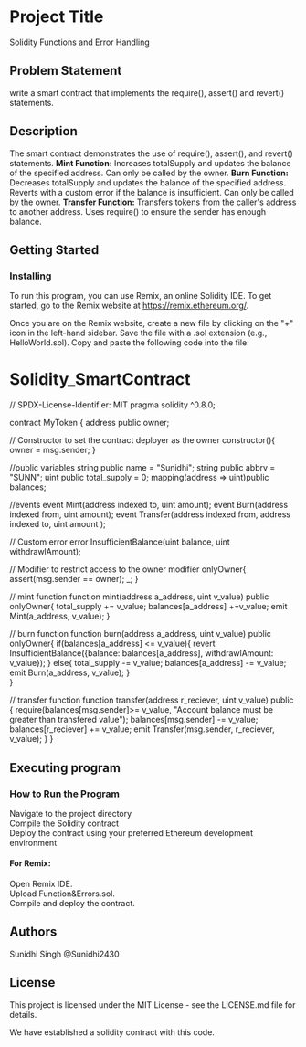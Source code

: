 # Project Title  
Solidity Functions and Error Handling

## Problem Statement
write a smart contract that implements the require(), assert() and revert() statements.

## Description  
The smart contract demonstrates the use of require(), assert(), and revert() statements. 
**Mint Function:**
Increases totalSupply and updates the balance of the specified address. Can only be called by the owner.
**Burn Function:**
Decreases totalSupply and updates the balance of the specified address. Reverts with a custom error if the balance is insufficient. Can only be called by the owner.
**Transfer Function:**
Transfers tokens from the caller's address to another address. Uses require() to ensure the sender has enough balance.

## Getting Started

### Installing  
To run this program, you can use Remix, an online Solidity IDE. To get started, go to the Remix website at https://remix.ethereum.org/.

Once you are on the Remix website, create a new file by clicking on the "+" icon in the left-hand sidebar. Save the file with a .sol extension (e.g., HelloWorld.sol). Copy and paste the following code into the file:

# Solidity_SmartContract
// SPDX-License-Identifier: MIT
pragma solidity ^0.8.0;

contract MyToken {
    address public owner;

// Constructor to set the contract deployer as the owner
    constructor(){
        owner = msg.sender;
    }

//public variables
  string public name = "Sunidhi";
  string public abbrv = "SUNN";
  uint public total_supply = 0;
  mapping(address => uint)public balances;

//events
  event Mint(address indexed to, uint amount);
  event Burn(address indexed from, uint amount);
  event Transfer(address indexed from, address indexed to, uint amount );

// Custom error
  error InsufficientBalance(uint balance, uint withdrawlAmount);

// Modifier to restrict access to the owner
modifier onlyOwner{
    assert(msg.sender == owner);
    _;
}

// mint function
function mint(address a_address, uint v_value) public onlyOwner{
     total_supply += v_value;
        balances[a_address] +=v_value;
        emit Mint(a_address, v_value);
}

// burn function
function burn(address a_address, uint v_value) public onlyOwner{
    if(balances[a_address] <= v_value){
        revert InsufficientBalance({balance: balances[a_address], withdrawlAmount: v_value});
    } else{
         total_supply -= v_value;
           balances[a_address] -= v_value;
           emit Burn(a_address, v_value);
    }          
}

// transfer function
function transfer(address r_reciever, uint v_value) public {
    require(balances[msg.sender]>= v_value, "Account balance must be greater than transfered value");
    balances[msg.sender] -= v_value;
    balances[r_reciever] += v_value;
    emit Transfer(msg.sender, r_reciever, v_value);
}
}

## Executing program    
### How to Run the Program      
Navigate to the project directory  
Compile the Solidity contract  
Deploy the contract using your preferred Ethereum development environment   

#### For Remix:    
Open Remix IDE.  
Upload Function&Errors.sol.  
Compile and deploy the contract.  


## Authors  
Sunidhi Singh @Sunidhi2430

## License  
This project is licensed under the MIT License - see the LICENSE.md file for details.  

We have established a solidity contract with this code. 

